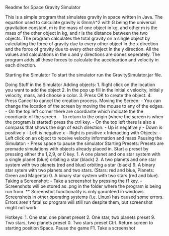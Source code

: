 Readme for Space Gravity Simulator

This is a simple program that simulates gravity in space written in Java. The equation used to calculate gravity is Gmm/r^2 with G
being the universal gravitation constant, m is the mass of one object in kg, and other m is the mass of the other object in kg, and r
is the distance between the two objects. The program calculates the total gravity on a single object by calculating the force of gravity 
due to every other object in the x direction and the force of gravity due to every other object in  the y direction. All the values and 
calculations in the x and y directions are dones seperately. The program adds all these forces to calculate the acceleartion and velocity
in each direction. 

Starting the Simulator
	To start the simulator run the GravitySimulator.jar file.


Doing Stuff in the Simulator
	Adding objects:
		1. Right click on the location you want to add the object
		2. In the pop up fill in the initial x velocity, initial y velocity, mass, and choose a color.
		3. Press OK to create the object. 
		4. Press Cancel to cancel the creation process.
	Moving the Screen:
		- You can change the location of the screen by moving the mouse to any of the edges.
		- On the top left corner there are coordiante which indicate the the coordiante of the screen.
		- To return to the origin (where the screen is when the program is started) press the ctrl key.
		- On the top left there is also a compass that shows the sign of each direction:
			- Up is negative y
			- Down is positive y
			- Left is negative x
			- Right is positive x
	Interacting with Objects:
		- Left click on an object to receive velocity information and mass
	Pausing the Simulator:
		- Press space to pause the simulator
	Starting Presets:
		Presets are premade simulations with objects already placed in. 
		Start a preset by pressing either the 1,2,9, or 0 key.
			1. A one planet and one star system with a single planet (blue) orbiting a star (black)
			2. A two planets and one star system with two planets (red and blue) orbiting a star (black)
			9. A binary star sytem with two planets and two stars. (Stars: red and blue, Planets: Green and Magenta)
			0. A binary star system with two stars (red and blue).
	Taking a Screenshot:
		- Take a screenshot by pressing the f1 key.
		- Screenshots will be stored as <insertsomenumber>.png in the folder where the program is being run from. 
		** Screenshot functionality is only garunteed in windows. Screenshots in other operating systems (i.e. Linux) has caused some errors.
		   Errors aren't fatal so program will still run despite them, but screenshot might not work. 

Hotkeys:
	1. One star, one planet preset
	2. One star, two planets preset
	9. Two stars, two planets preset
	0. Two stars preset
	Ctrl. Return screen to starting position
	Space. Pause the game
	F1. Take a screenshot

	
